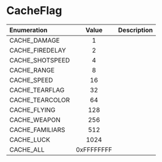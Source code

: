 # CacheFlag

| Enumeration | Value | Description |
| :--- | :---: | :--- |
| CACHE\_DAMAGE | 1 |  |
| CACHE\_FIREDELAY | 2 |  |
| CACHE\_SHOTSPEED | 4 |  |
| CACHE\_RANGE | 8 |  |
| CACHE\_SPEED | 16 |  |
| CACHE\_TEARFLAG | 32 |  |
| CACHE\_TEARCOLOR | 64 |  |
| CACHE\_FLYING | 128 |  |
| CACHE\_WEAPON | 256 |  |
| CACHE\_FAMILIARS | 512 |  |
| CACHE\_LUCK | 1024 |  |
| CACHE\_ALL | 0xFFFFFFFF |  |


